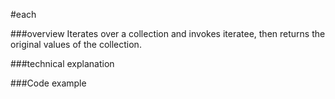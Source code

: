 #each 

###overview
Iterates over a collection and invokes iteratee, then returns the original values of the collection.

###technical explanation



###Code example 
